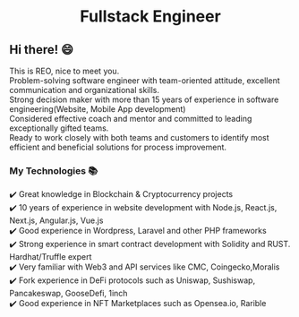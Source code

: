 <h1 align="center">Fullstack Engineer</h1>

## Hi there! :smile: 
This is REO, nice to meet you.<br>
Problem-solving software engineer with team-oriented attitude, excellent communication and organizational skills.<br>
Strong decision maker with more than 15 years of experience in software engineering(Website, Mobile App development) <br>
Considered effective coach and mentor and committed to leading exceptionally gifted teams. <br>
Ready to work closely with both teams and customers to identify most efficient and beneficial solutions for process improvement.<br>

### My Technologies :books:
:heavy_check_mark: Great knowledge in Blockchain & Cryptocurrency projects<br>
:heavy_check_mark: 10 years of experience in website development with Node.js, React.js, Next.js, Angular.js, Vue.js<br>
:heavy_check_mark: Good experience in Wordpress, Laravel and other PHP frameworks<br>
:heavy_check_mark: Strong experience in smart contract development with Solidity and RUST. Hardhat/Truffle expert<br>
:heavy_check_mark: Very familiar with Web3 and API services like CMC, Coingecko,Moralis<br>
:heavy_check_mark: Fork experience in DeFi protocols such as Uniswap, Sushiswap, Pancakeswap, GooseDefi, 1inch<br>
:heavy_check_mark: Good experience in NFT Marketplaces such as Opensea.io, Rarible<br>
